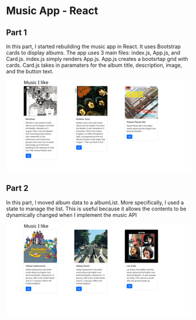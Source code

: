 # Music App - React
## Part 1
In this part, I started rebuilding the music app in React. It uses Bootstrap cards to display albums. The app uses 3 main files: index.js, App.js, and Card.js. index.js simply renders App.js. App.js creates a bootsrtap grid with cards. Card.js takes in paramaters for the album title, description, image, and the button text.

![music app](./screenshot1.png)

## Part 2
In this part, I moved album data to a albumList. More specifically, I used a state to manage the list. This is useful because it allows the contents to be dynamically changed when I implement the music API

![music app](./screenshot2.png)